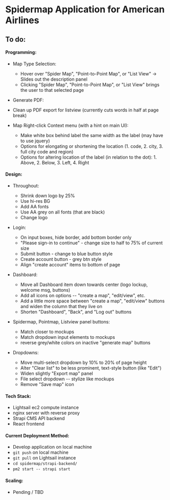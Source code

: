 # Spidermap Application for American Airlines

## To do:

#### Programming:

  - Map Type Selection:
    - Hover over "Spider Map", "Point-to-Point Map", or "List View" ->  Slides out the description panel
    - Clicking "Spider Map", "Point-to-Point Map", or "List View" brings the user to that selected page


  - Generate PDF:
   - Clean up PDF export for listview (currently cuts words in half at page break)


  - Map Right-click Context menu (with a hint on main UI):
    - Make white box behind label the same width as the label (may have to use jquery)
    - Options for elongating or shortening the location (1. code, 2. city, 3. full city code and region)
    - Options for altering location of the label (in relation to the dot): 1. Above, 2. Below, 3. Left, 4. Right


#### Design:

  - Throughout:
    - Shrink down logo by 25%
    - Use hi-res BG
    - Add AA fonts
    - Use AA grey on all fonts (that are black)
    - Change logo


  - Login:
    - On input boxes, hide border, add bottom border only
    - "Please sign-in to continue" - change size to half to 75% of current size
    - Submit button - change to blue button style
    - Create account button - grey btn style
    - Align "create account" items to bottom of page


  - Dashboard:
    - Move all Dashboard item down towards center (logo lockup, welcome msg, buttons)
    - Add all icons on options -- "create a map", "edit/view", etc.
    - Add a little more space between "create a map", "edit/view" buttons and widen the column that they live on
    - Shorten "Dashboard", "Back", and "Log out" buttons


  - Spidermap, Pointmap, Listview panel buttons:
    - Match closer to mockups
    - Match dropdown input elements to mockups
    - reverse grey/white colors on inactive "generate map" buttons


  - Dropdowns:
    - Move multi-select dropdown by 10% to 20% of page height
    - Alter "Clear list" to be less prominent, text-style button (like "Edit")
    - Widen slightly "Export map" panel
    - File select dropdown -- stylize like mockups
    - Remove "Save map" icon



#### Tech Stack:
  - Lightsail ec2 compute instance
  - nginx server with reverse proxy
  - Strapi CMS API backend
  - React frontend

#### Current Deployment Method:
  - Develop application on local machine
  - `git push` on local machine
  - `git pull` on Lightsail instance
  - `cd spidermap/strapi-backend/`
  - `pm2 start -- strapi start`

#### Scaling:
  - Pending / TBD
